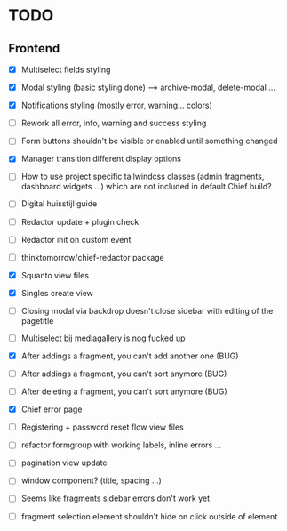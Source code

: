 # TODO

## Frontend

-   [x] Multiselect fields styling
-   [x] Modal styling (basic styling done) --> archive-modal, delete-modal ...
-   [x] Notifications styling (mostly error, warning... colors)
-   [ ] Rework all error, info, warning and success styling
-   [ ] Form buttons shouldn't be visible or enabled until something changed
-   [x] Manager transition different display options
-   [ ] How to use project specific tailwindcss classes (admin fragments, dashboard widgets ...) which are not included in default Chief build?
-   [ ] Digital huisstijl guide
-   [ ] Redactor update + plugin check
-   [ ] Redactor init on custom event
-   [ ] thinktomorrow/chief-redactor package
-   [x] Squanto view files
-   [x] Singles create view
-   [ ] Closing modal via backdrop doesn't close sidebar with editing of the pagetitle
-   [ ] Multiselect bij mediagallery is nog fucked up

-   [x] After addings a fragment, you can't add another one (BUG)
-   [ ] After addings a fragment, you can't sort anymore (BUG)
-   [ ] After deleting a fragment, you can't sort anymore (BUG)

-   [x] Chief error page

-   [ ] Registering + password reset flow view files
-   [ ] refactor formgroup with working labels, inline errors ...
-   [ ] pagination view update

-   [ ] window component? (title, spacing ...)
-   [ ] Seems like fragments sidebar errors don't work yet
-   [ ] fragment selection element shouldn't hide on click outside of element

